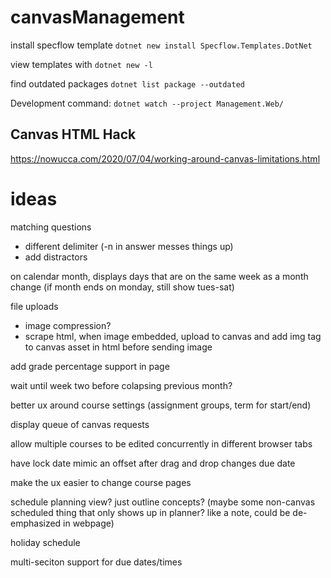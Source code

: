 # canvasManagement


install specflow template `dotnet new install Specflow.Templates.DotNet`

view templates with `dotnet new -l`

find outdated packages `dotnet list package --outdated`


Development command: `dotnet watch --project Management.Web/`


## Canvas HTML Hack

<https://nowucca.com/2020/07/04/working-around-canvas-limitations.html>

# ideas

matching questions

- different delimiter (-n in answer messes things up)
- add distractors


on calendar month, displays days that are on the same week as a month change (if month ends on monday, still show tues-sat)

file uploads
- image compression?
- scrape html, when image embedded, upload to canvas and add img tag to canvas asset in html before sending image

add grade percentage support in page

wait until week two before colapsing previous month?

better ux around course settings (assignment groups, term for start/end)

display queue of canvas requests

allow multiple courses to be edited concurrently in different browser tabs

have lock date mimic an offset after drag and drop changes due date

make the ux easier to change course pages

schedule planning view? just outline concepts? (maybe some non-canvas scheduled thing that only shows up in planner? like a note, could be de-emphasized in webpage)

holiday schedule

multi-seciton support for due dates/times
